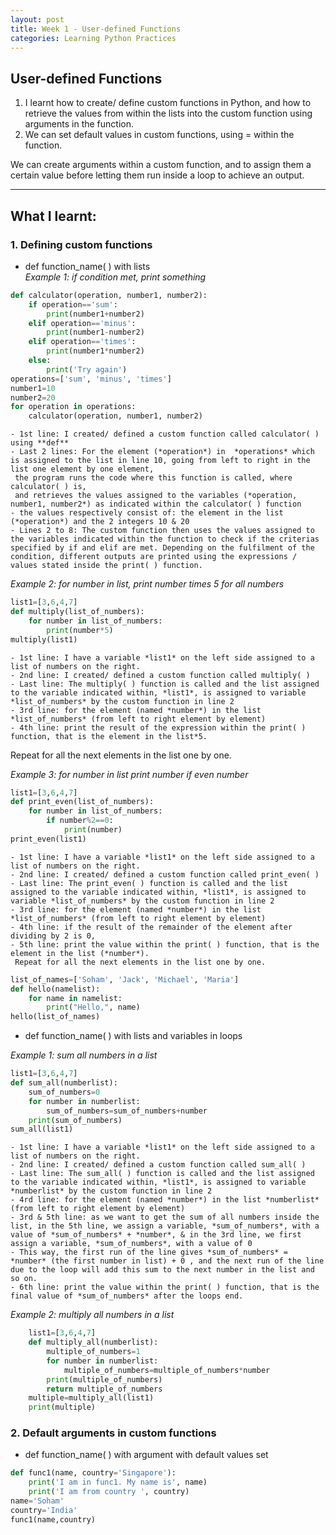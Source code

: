 ```yaml
---
layout: post
title: Week 1 - User-defined Functions
categories: Learning Python Practices 
---
```


## User-defined Functions

1. I learnt how to create/ define custom functions in Python, and how to retrieve the values from within the lists into the custom function using arguments in the function.  
2. We can set default values in custom functions, using = within the function.

We can create arguments within a custom function, and to assign them a certain value before letting them run inside a loop to achieve an output.  

---

## What I learnt:  

### 1. Defining custom functions
- def function_name( ) with lists  
 *Example 1: if condition met, print something*
```python
def calculator(operation, number1, number2):
    if operation=='sum':
        print(number1+number2)
    elif operation=='minus':
        print(number1-number2)
    elif operation=='times':
        print(number1*number2)
    else:
        print('Try again')
operations=['sum', 'minus', 'times']
number1=10
number2=20
for operation in operations:
    calculator(operation, number1, number2)
```  
    - 1st line: I created/ defined a custom function called calculator( ) using **def**
    - Last 2 lines: For the element (*operation*) in  *operations* which is assigned to the list in line 10, going from left to right in the list one element by one element,  
     the program runs the code where this function is called, where calculator( ) is,  
     and retrieves the values assigned to the variables (*operation, number1, number2*) as indicated within the calculator( ) function
    - the values respectively consist of: the element in the list (*operation*) and the 2 integers 10 & 20
    - Lines 2 to 8: The custom function then uses the values assigned to the variables indicated within the function to check if the criterias specified by if and elif are met. Depending on the fulfilment of the condition, different outputs are printed using the expressions / values stated inside the print( ) function.  

 *Example 2: for number in list, print number times 5 for all numbers*
```python
list1=[3,6,4,7]
def multiply(list_of_numbers):
    for number in list_of_numbers:
        print(number*5)
multiply(list1)
```
    - 1st line: I have a variable *list1* on the left side assigned to a list of numbers on the right.
    - 2nd line: I created/ defined a custom function called multiply( )
    - Last line: The multiply( ) function is called and the list assigned to the variable indicated within, *list1*, is assigned to variable *list_of_numbers* by the custom function in line 2
    - 3rd line: for the element (named *number*) in the list *list_of_numbers* (from left to right element by element)
    - 4th line: print the result of the expression within the print( ) function, that is the element in the list*5.  
Repeat for all the next elements in the list one by one.  

 *Example 3: for number in list print number if even number*  
```python
list1=[3,6,4,7]
def print_even(list_of_numbers):
    for number in list_of_numbers:
        if number%2==0:
            print(number)
print_even(list1)
```  
    - 1st line: I have a variable *list1* on the left side assigned to a list of numbers on the right.
    - 2nd line: I created/ defined a custom function called print_even( )
    - Last line: The print_even( ) function is called and the list assigned to the variable indicated within, *list1*, is assigned to variable *list_of_numbers* by the custom function in line 2
    - 3rd line: for the element (named *number*) in the list *list_of_numbers* (from left to right element by element)
    - 4th line: if the result of the remainder of the element after dividing by 2 is 0,
    - 5th line: print the value within the print( ) function, that is the element in the list (*number*).  
     Repeat for all the next elements in the list one by one.  

```python
list_of_names=['Soham', 'Jack', 'Michael', 'Maria']
def hello(namelist):
    for name in namelist:
        print("Hello,", name)
hello(list_of_names)
```
- def function_name( ) with lists and variables in loops  

*Example 1: sum all numbers in a list*  
```python
list1=[3,6,4,7]
def sum_all(numberlist):
    sum_of_numbers=0
    for number in numberlist:
        sum_of_numbers=sum_of_numbers+number
    print(sum_of_numbers)
sum_all(list1)
```  
    - 1st line: I have a variable *list1* on the left side assigned to a list of numbers on the right.
    - 2nd line: I created/ defined a custom function called sum_all( )
    - Last line: The sum_all( ) function is called and the list assigned to the variable indicated within, *list1*, is assigned to variable *numberlist* by the custom function in line 2
    - 4rd line: for the element (named *number*) in the list *numberlist* (from left to right element by element)
    - 3rd & 5th line: as we want to get the sum of all numbers inside the list, in the 5th line, we assign a variable, *sum_of_numbers*, with a value of *sum_of_numbers* + *number*, & in the 3rd line, we first assign a variable, *sum_of_numbers*, with a value of 0
    - This way, the first run of the line gives *sum_of_numbers* = *number* (the first number in list) + 0 , and the next run of the line due to the loop will add this sum to the next number in the list and so on.
    - 6th line: print the value within the print( ) function, that is the final value of *sum_of_numbers* after the loops end.  

*Example 2: multiply all numbers in a list*
```python  
    list1=[3,6,4,7]
    def multiply_all(numberlist):
        multiple_of_numbers=1
        for number in numberlist:
            multiple_of_numbers=multiple_of_numbers*number
        print(multiple_of_numbers)
        return multiple_of_numbers
    multiple=multiply_all(list1)
    print(multiple)
```  

### 2. Default arguments in custom functions  

- def function_name( ) with argument with default values set
```python
def func1(name, country='Singapore'):
    print('I am in func1. My name is', name)
    print('I am from country ', country)
name='Soham'
country='India'
func1(name,country)
```